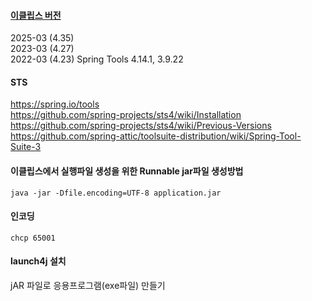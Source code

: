 #### [이클립스 버전](https://github.com/eclipse-simrel/.github/blob/main/wiki/Simultaneous_Release.md) 
2025-03 (4.35)  
2023-03 (4.27)  
2022-03 (4.23)  Spring Tools 4.14.1, 3.9.22  

#### STS
https://spring.io/tools  
https://github.com/spring-projects/sts4/wiki/Installation  
https://github.com/spring-projects/sts4/wiki/Previous-Versions  
https://github.com/spring-attic/toolsuite-distribution/wiki/Spring-Tool-Suite-3  


#### 이클립스에서 실행파일 생성을 위한 Runnable jar파일 생성방법  

```
java -jar -Dfile.encoding=UTF-8 application.jar
```

#### 인코딩  
```
chcp 65001
```
#### launch4j 설치
jAR 파일로 응용프로그램(exe파일) 만들기 
